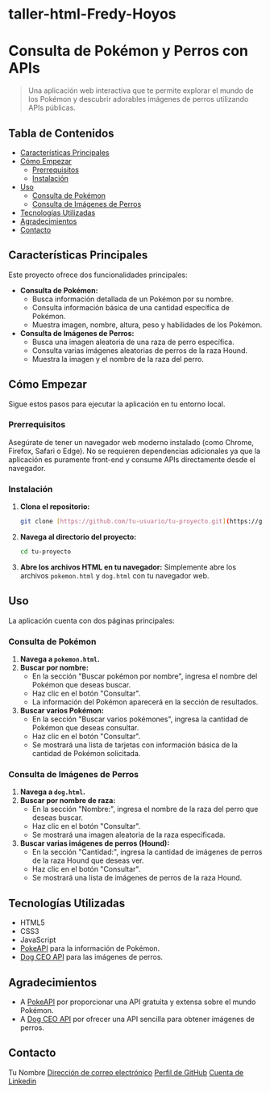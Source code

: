 # taller-html-Fredy-Hoyos
# Consulta de Pokémon y Perros con APIs


> Una aplicación web interactiva que te permite explorar el mundo de los Pokémon y descubrir adorables imágenes de perros utilizando APIs públicas.

## Tabla de Contenidos

- [Características Principales](#características-principales)
- [Cómo Empezar](#cómo-empezar)
  - [Prerrequisitos](#prerrequisitos)
  - [Instalación](#instalación)
- [Uso](#uso)
  - [Consulta de Pokémon](#consulta-de-pokémon)
  - [Consulta de Imágenes de Perros](#consulta-de-imágenes-de-perros)
- [Tecnologías Utilizadas](#tecnologías-utilizadas)
- [Agradecimientos](#agradecimientos)
- [Contacto](#contacto)

## Características Principales

Este proyecto ofrece dos funcionalidades principales:

- **Consulta de Pokémon:**
    - Busca información detallada de un Pokémon por su nombre.
    - Consulta información básica de una cantidad específica de Pokémon.
    - Muestra imagen, nombre, altura, peso y habilidades de los Pokémon.
- **Consulta de Imágenes de Perros:**
    - Busca una imagen aleatoria de una raza de perro específica.
    - Consulta varias imágenes aleatorias de perros de la raza Hound.
    - Muestra la imagen y el nombre de la raza del perro.

## Cómo Empezar

Sigue estos pasos para ejecutar la aplicación en tu entorno local.

### Prerrequisitos

Asegúrate de tener un navegador web moderno instalado (como Chrome, Firefox, Safari o Edge). No se requieren dependencias adicionales ya que la aplicación es puramente front-end y consume APIs directamente desde el navegador.

### Instalación

1.  **Clona el repositorio:**
    ```bash
    git clone [https://github.com/tu-usuario/tu-proyecto.git](https://github.com/tu-usuario/tu-proyecto.git)
    ```
2.  **Navega al directorio del proyecto:**
    ```bash
    cd tu-proyecto
    ```
3.  **Abre los archivos HTML en tu navegador:** Simplemente abre los archivos `pokemon.html` y `dog.html` con tu navegador web.

## Uso

La aplicación cuenta con dos páginas principales:

### Consulta de Pokémon

1.  **Navega a `pokemon.html`.**
2.  **Buscar por nombre:**
    - En la sección "Buscar pokémon por nombre", ingresa el nombre del Pokémon que deseas buscar.
    - Haz clic en el botón "Consultar".
    - La información del Pokémon aparecerá en la sección de resultados.
3.  **Buscar varios Pokémon:**
    - En la sección "Buscar varios pokémones", ingresa la cantidad de Pokémon que deseas consultar.
    - Haz clic en el botón "Consultar".
    - Se mostrará una lista de tarjetas con información básica de la cantidad de Pokémon solicitada.

### Consulta de Imágenes de Perros

1.  **Navega a `dog.html`.**
2.  **Buscar por nombre de raza:**
    - En la sección "Nombre:", ingresa el nombre de la raza del perro que deseas buscar.
    - Haz clic en el botón "Consultar".
    - Se mostrará una imagen aleatoria de la raza especificada.
3.  **Buscar varias imágenes de perros (Hound):**
    - En la sección "Cantidad:", ingresa la cantidad de imágenes de perros de la raza Hound que deseas ver.
    - Haz clic en el botón "Consultar".
    - Se mostrará una lista de imágenes de perros de la raza Hound.

## Tecnologías Utilizadas

- HTML5
- CSS3
- JavaScript
- [PokeAPI](https://pokeapi.co/) para la información de Pokémon.
- [Dog CEO API](https://dog.ceo/dog-api/) para las imágenes de perros.


## Agradecimientos

- A [PokeAPI](https://pokeapi.co/) por proporcionar una API gratuita y extensa sobre el mundo Pokémon.
- A [Dog CEO API](https://dog.ceo/dog-api/) por ofrecer una API sencilla para obtener imágenes de perros.

## Contacto

Tu Nombre
[Dirección de correo electrónico](frediicardenas1234@gmail.com)
[Perfil de GitHub](https://github.com/FredyHoyos)
[Cuenta de Linkedin](https://www.linkedin.com/in/fredy-c%C3%A1rdenas-a4072731a/)

